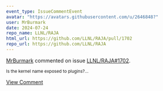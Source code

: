 ```yaml
---
event_type: IssueCommentEvent
avatar: "https://avatars.githubusercontent.com/u/2646848?"
user: MrBurmark
date: 2024-07-24
repo_name: LLNL/RAJA
html_url: https://github.com/LLNL/RAJA/pull/1702
repo_url: https://github.com/LLNL/RAJA
---
```


<a href='https://github.com/MrBurmark' target='_blank'>MrBurmark</a> commented on issue <a href='https://github.com/LLNL/RAJA/pull/1702' target='_blank'>LLNL/RAJA#1702</a>.

<small>Is the kernel name exposed to plugins?...</small>

<a href='https://github.com/LLNL/RAJA/pull/1702' target='_blank'>View Comment</a>